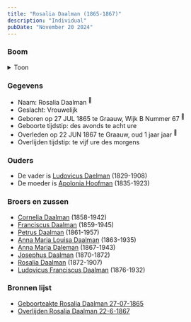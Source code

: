 ```yaml
---
title: "Rosalia Daalman (1865-1867)"
description: "Individual"
pubDate: "November 20 2024"
---
```


### Boom
<details><summary>Toon</summary>

![test](https://www.plantuml.com/plantuml/svg/XP9DJoCn38Rl-HKM7FQ4D1ygxLHLnVPhMOG08NQlbMTYsgYPf8epMrMe_nsB6Q08QNkBxDVsuzUvueWXDhLLl35kYm5hAB7Qh89ld9vwwmF4W8ubHIwgjT44bGcLfVPDzJRkeQQwfC1jY2C5yd6_9NNKjRB832yA02O-Q0fFQrDj736FHZKQDnv3hWvA_O27jr6isegpsqRxVwPg66P8jaPt1iZmEqcIh00ud-UBtc8YZL-U3LbzWD6mn7A_B7sCbePZoE1--WJfGDJNZULu9EHDO-qIdLvMmJENNd2a8atXviyTf4KoW5y1iTa9M4VpSokUE8DmxVtp5vY1m2mcytoU_mUcWBlxlmAJzwI1Y-GCCvqcAjeTYYp_1ZGQxaXhurOYorEOpQVIljT_ure8Lvh0kJMhTToJjNudR0VLcNTnqIbKjy1deAkKWAIoF57lunuzevNrPuZ7jn09VDpnj0rPNno-5T3Btlj29pt8ilOgWyl-fmdgYfoMx_iA)
</details>

### Gegevens
- Naam: Rosalia Daalman <sup><a href="../s00385/" style="text-decoration:none" title="Geboorteakte Rosalia Daalman 27-07-1865">:link:</a></sup>
- Geslacht: Vrouwelijk
- Geboren op 27 JUL 1865 te Graauw, Wijk B Nummer 67 <sup><a href="../s00385/" style="text-decoration:none" title="Geboorteakte Rosalia Daalman 27-07-1865">:link:</a></sup>
- Geboorte tijdstip: des avonds te acht ure
- Overleden op 22 JUN 1867 te Graauw, oud 1 jaar jaar <sup><a href="../s00387/" style="text-decoration:none" title="Overlijden Rosalia Daalman 22-6-1867">:link:</a></sup>
- Overlijden tijdstip: te vijf ure des morgens

### Ouders
- De vader is [Ludovicus Daelman](../i00029/) (1829-1908)
- De moeder is [Apolonia Hoofman](../i00028/) (1835-1923)

### Broers en zussen
- [Cornelia Daalman](../i00226/) (1858-1942)
- [Franciscus Daalman](../i00227/) (1859-1945)
- [Petrus Daalman](../i00228/) (1861-1957)
- [Anna Maria Louisa Daalman](../i00229/) (1863-1935)
- [Anna Maria Daleman](../i00231/) (1867-1943)
- [Josephus Daalman](../i00232/) (1870-1872)
- [Rosalia Daalman](../i00233/) (1872-1907)
- [Ludovicus Franciscus Daalman](../i00234/) (1876-1932)

### Bronnen lijst
- [Geboorteakte Rosalia Daalman 27-07-1865](../s00385/)
- [Overlijden Rosalia Daalman 22-6-1867](../s00387/)